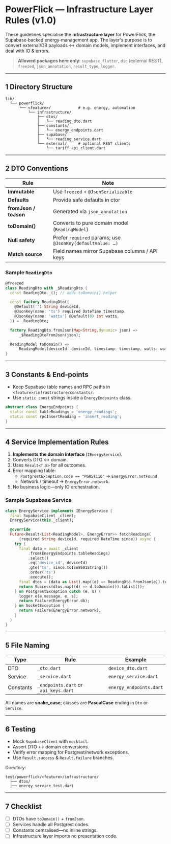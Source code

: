 # PowerFlick — Infrastructure Layer Rules (v1.0)

These guidelines specialise the **infrastructure layer** for PowerFlick, the Supabase‑backed energy‑management app.
The layer's purpose is to convert external/DB payloads ↔ domain models, implement interfaces, and deal with IO & errors.

> **Allowed packages here only**: `supabase_flutter`, `dio` (external REST), `freezed`, `json_annotation`, `result_type`, `logger`.

---

## 1  Directory Structure
```
lib/
  └── powerflick/
      └── <feature>/            # e.g. energy, automation
          └── infrastructure/
              ├── dtos/
              │   └── reading_dto.dart
              ├── constants/
              │   └── energy_endpoints.dart
              ├── supabase/
              │   └── reading_service.dart
              └── external/     # optional REST clients
                  └── tariff_api_client.dart
```

---

## 2  DTO Conventions
| Rule | Note |
|------|------|
| **Immutable** | Use `freezed` + `@JsonSerializable` |
| **Defaults** | Provide safe defaults in ctor |
| **fromJson / toJson** | Generated via `json_annotation` |
| **toDomain()** | Converts to pure domain model (`ReadingModel`) |
| **Null safety** | Prefer `required` params; use `@JsonKey(defaultValue: …)` |
| **Match source** | Field names mirror Supabase columns / API keys |

### Sample `ReadingDto`
```dart
@freezed
class ReadingDto with _$ReadingDto {
  const ReadingDto._(); // adds toDomain() helper

  const factory ReadingDto({
    @Default('') String deviceId,
    @JsonKey(name: 'ts') required DateTime timestamp,
    @JsonKey(name: 'watts') @Default(0) int watts,
  }) = _ReadingDto;

  factory ReadingDto.fromJson(Map<String,dynamic> json) =>
      _$ReadingDtoFromJson(json);

  ReadingModel toDomain() =>
      ReadingModel(deviceId: deviceId, timestamp: timestamp, watts: watts);
}
```

---

## 3  Constants & End‑points
* Keep Supabase table names and RPC paths in `<feature>/infrastructure/constants/`.
* Use `static const` strings inside a `EnergyEndpoints` class.

```dart
abstract class EnergyEndpoints {
  static const tableReadings = 'energy_readings';
  static const rpcInsertReading = 'insert_reading';
}
```

---

## 4  Service Implementation Rules
1. **Implements the domain interface** (`IEnergyService`).
2. Converts DTO ↔ domain.
3. Uses `Result<T,E>` for all outcomes.
4. Error mapping table:
   * `PostgrestException.code == "PGRST116"` → `EnergyError.notFound`
   * Network / timeout → `EnergyError.network`.
5. No business logic—only IO orchestration.

### Sample Supabase Service
```dart
class EnergyService implements IEnergyService {
  final SupabaseClient _client;
  EnergyService(this._client);

  @override
  Future<Result<List<ReadingModel>, EnergyError>> fetchReadings(
      {required String deviceId, required DateTime since}) async {
    try {
      final data = await _client
          .from(EnergyEndpoints.tableReadings)
          .select()
          .eq('device_id', deviceId)
          .gte('ts', since.toIso8601String())
          .order('ts')
          .execute();
      final dtos = (data as List).map((e) => ReadingDto.fromJson(e)).toList();
      return Success(dtos.map((d) => d.toDomain()).toList());
    } on PostgrestException catch (e, s) {
      logger.e(e.message, e, s);
      return Failure(EnergyError.db);
    } on SocketException {
      return Failure(EnergyError.network);
    }
  }
}
```

---

## 5  File Naming
| Type | Rule | Example |
|------|------|---------|
| DTO  | `_dto.dart` | `device_dto.dart` |
| Service | `_service.dart` | `energy_service.dart` |
| Constants | `_endpoints.dart` or `_api_keys.dart` | `energy_endpoints.dart` |

All names are **snake_case**; classes are **PascalCase** ending in `Dto` or `Service`.

---

## 6  Testing
* Mock `SupabaseClient` with `mocktail`.
* Assert DTO ↔ domain conversions.
* Verify error mapping for Postgrest/network exceptions.
* Use `Result.success` & `Result.failure` branches.

Directory:
```
test/powerflick/<feature>/infrastructure/
  ├── dtos/
  ├── energy_service_test.dart
```

---

## 7  Checklist
- [ ] DTOs have `toDomain()` + `fromJson`.
- [ ] Services handle all Postgrest codes.
- [ ] Constants centralised—no inline strings.
- [ ] Infrastructure layer imports no presentation code. 
